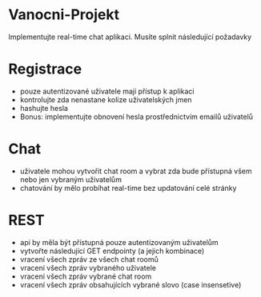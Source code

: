 # Vanocni-Projekt
 Implementujte real-time chat aplikaci. Musíte splnit následující požadavky

# Registrace
- pouze autentizované uživatele mají přístup k aplikaci
- kontrolujte zda nenastane kolize uživatelských jmen
- hashujte hesla
- Bonus: implementujte obnovení hesla prostřednictvím emailů uživatelů 
# Chat
- uživatele mohou vytvořit chat room a vybrat zda bude přístupná všem nebo jen vybraným uživatelům
- chatování by mělo probíhat real-time bez updatování celé stránky
# REST
- api by měla být přístupná pouze autentizovaným uživatelům
- vytvořte následující GET endpointy (a jejich kombinace)
- vracení všech zpráv ze všech chat roomů
- vracení všech zpráv vybraného uživatele
- vracení všech zpráv vybrané chat room
- vracení všech zpráv obsahujících vybrané slovo (case insensetive)
